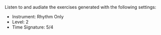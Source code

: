 Listen to and audiate the exercises generated with the following settings:

* Instrument: Rhythm Only
* Level: 2
* Time Signature: 5/4